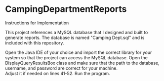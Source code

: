 # CampingDepartmentReports

Instructions for Implementation

This project references a MySQL database that I designed and built to generate reports.
The database is named "Camping Dept.sql" and is included with this repository.

Open the Java IDE of your choice and import the correct library for your system so that the project can access the MySQL database.
Open the DisplayQueryResultsBox class and make sure that the path to the database, username, and password are correct for your machine.  
Adjust it if needed on lines 41-52.  Run the program.
